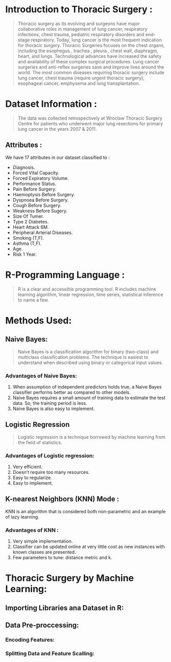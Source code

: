 
# Introduction to Thoracic Surgery :
>Thoracic surgery as its evolving and surgeons have major collaborative roles in management of lung cancer, respiratory infections, chest trauma, pediatric respiratory disorders and end-stage respiratory. Today, lung cancer is the most frequent indication for thoracic surgery. Thoracic Surgeries focuses on the chest organs, including the esophegus , trachea , pleura , chest wall, diaphragm, heart, and lungs. Technological advances have increased the safety and availability of these complex surgical procedures. Lung cancer surgeries and anti-reflex surgeries save and improve lives
around the world. The most common diseases requiring thoracic surgery include lung cancer, chest trauma (require urgent thoracic surgery), esophageal cancer, emphysema and lung transplantation.
# Dataset Information :
>The data was collected retrospectively at Wroclaw Thoracic Surgery Centre for patients who underwent major lung resections for primary lung cancer in the years 2007 & 2011. 
## Attributes : 
We have 17 attributes in our dataset classified to :
* Diagnosis. 
* Forced Vital Capacity.
* Forced Expiratory Volume.
* Performance Status.
* Pain Before Surgery. 
* Haemoptysis Before Surgery.
* Dyspnoea Before Surgery. 
* Cough Before Surgery. 
* Weakness Before Sugery. 
* Size Of Tumer.
* Type 2 Diabetes. 
* Heart Attack 6M. 
* Peripheral Arterial Diseases.
* Smoking (T,F).
* Asthma (T,F).
* Age.
* Risk 1 Year.
# R-Programming Language :
>R is a clear and accessible programming tool. R includes machine learning algorithm, linear regression, time series, statistical inference to name a few.
# Methods Used:
## Naive Bayes:
>Naive Bayes is a classification algorithm for binary (two-class) and multiclass classification problems. The technique is easiest to understand when described using binary or categorical input values.
### Advantages of Naive Bayes:
1. When assumption of independent predictors holds true, a Naive Bayes
classifier performs better as compared to other models.
2. Naive Bayes requires a small amount of training data to estimate the
test data. So, the training period is less.
3. Naive Bayes is also easy to implement.


## Logistic Regression
>Logistic regression is a technique borrowed by machine learning from the
field of statistics.
### Advantages of Logistic regression:
1. Very efficient.
2. Doesn’t require too many resources.
3. Easy to regularize.
4. Easy to implement.
## K-nearest Neighbors (KNN) Mode :
KNN is an algorithm that is considered both non-parametric and an example
of lazy learning.
### Advantages of KNN :
1. Very simple implementation.
2. Classifier can be updated online at very little cost as new instances with known classes are presented.
3. Few parameters to tune: distance metric and k.
# Thoracic Surgery by Machine Learning:
## Importing Libraries ana Dataset in R:

 
## Data Pre-proccessing:
### Encoding Features:




### Splitting Data and Feature Scalling: